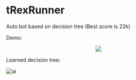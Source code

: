 # tRexRunner

Auto bot based on decision tree (Best score is 22k)

Demo:

<p align='center'>
  <img src='https://user-images.githubusercontent.com/47502256/152676582-d09bf0c6-d44e-45ac-acc1-bdd6f5134299.gif'></img>
</p>
Learned decision tree:

![ai](https://user-images.githubusercontent.com/47502256/152676588-4d8fad71-0a6c-4d0b-b7d5-69de299e13ee.png)
